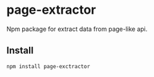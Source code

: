 # page-extractor
Npm package for extract data from page-like api.

## Install
```npm install page-exctractor```
